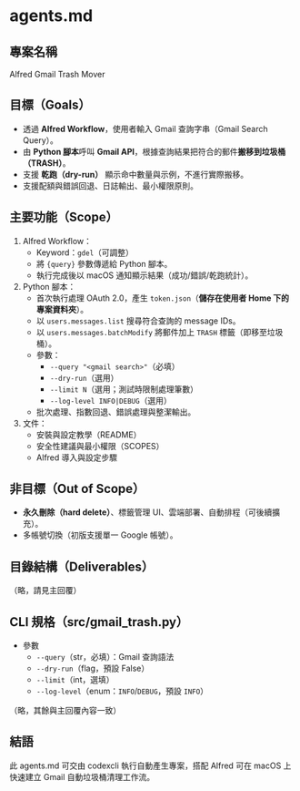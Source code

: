 
# agents.md

## 專案名稱
Alfred Gmail Trash Mover

## 目標（Goals）
- 透過 **Alfred Workflow**，使用者輸入 Gmail 查詢字串（Gmail Search Query）。
- 由 **Python 腳本**呼叫 **Gmail API**，根據查詢結果把符合的郵件**搬移到垃圾桶（TRASH）**。
- 支援 **乾跑（dry-run）** 顯示命中數量與示例，不進行實際搬移。
- 支援配額與錯誤回退、日誌輸出、最小權限原則。

## 主要功能（Scope）
1. Alfred Workflow：
   - Keyword：`gdel`（可調整）
   - 將 `{query}` 參數傳遞給 Python 腳本。
   - 執行完成後以 macOS 通知顯示結果（成功/錯誤/乾跑統計）。
2. Python 腳本：
   - 首次執行處理 OAuth 2.0，產生 `token.json`（**儲存在使用者 Home 下的專案資料夾**）。
   - 以 `users.messages.list` 搜尋符合查詢的 message IDs。
   - 以 `users.messages.batchModify` 將郵件加上 `TRASH` 標籤（即移至垃圾桶）。
   - 參數：
     - `--query "<gmail search>"`（必填）
     - `--dry-run`（選用）
     - `--limit N`（選用；測試時限制處理筆數）
     - `--log-level INFO|DEBUG`（選用）
   - 批次處理、指數回退、錯誤處理與整潔輸出。
3. 文件：
   - 安裝與設定教學（README）
   - 安全性建議與最小權限（SCOPES）
   - Alfred 導入與設定步驟

## 非目標（Out of Scope）
- **永久刪除（hard delete）**、標籤管理 UI、雲端部署、自動排程（可後續擴充）。
- 多帳號切換（初版支援單一 Google 帳號）。

## 目錄結構（Deliverables）
（略，請見主回覆）

## CLI 規格（src/gmail_trash.py）
- 參數
  - `--query`（str，必填）：Gmail 查詢語法
  - `--dry-run`（flag，預設 False）
  - `--limit`（int，選填）
  - `--log-level`（enum：`INFO`/`DEBUG`，預設 `INFO`）

（略，其餘與主回覆內容一致）

## 結語
此 agents.md 可交由 codexcli 執行自動產生專案，搭配 Alfred 可在 macOS 上快速建立 Gmail 自動垃圾桶清理工作流。
